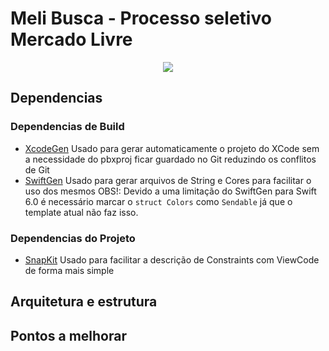 # Meli Busca - Processo seletivo Mercado Livre

<p align="center">
  <img src="./Media/exemplo_projeto.gif">
</p>

## Dependencias
### Dependencias de Build
 - [XcodeGen](https://github.com/yonaskolb/XcodeGen)
    Usado para gerar automaticamente o projeto do XCode sem a necessidade do pbxproj ficar guardado no Git reduzindo os conflitos de Git
 - [SwiftGen](https://github.com/SwiftGen/SwiftGen?tab=readme-ov-file)
    Usado para gerar arquivos de String e Cores para facilitar o uso dos mesmos
    OBS!: Devido a uma limitação do SwiftGen para Swift 6.0 é necessário marcar o `struct Colors` como `Sendable` já que o template atual não faz isso.
### Dependencias do Projeto
 - [SnapKit](https://github.com/SnapKit/SnapKit)
    Usado para facilitar a descrição de Constraints com ViewCode de forma mais simple

## Arquitetura e estrutura

## Pontos a melhorar
